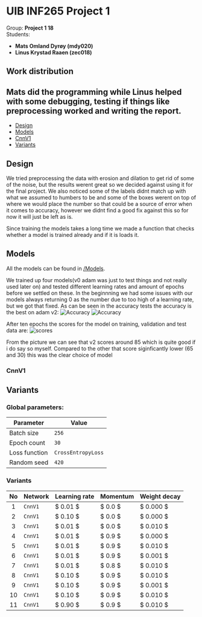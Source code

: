 # UIB INF265 Project 1
Group: **Project 1 18**  
Students:
- **Mats Omland Dyrøy (mdy020)**
- **Linus Krystad Raaen (zec018)**

## Work distribution
Mats did the programming while Linus helped with some debugging, testing if things like preprocessing worked and writing the report.
---

- [Design](#design)
- [Models](#models)
- [CnnV1](#cnnv1)
- [Variants](#variants)

## Design
We tried preprocessing the data with erosion and dilation to get rid of some of the noise, but the results werent great so we decided against using it for the final project. We also noticed some of the labels didnt match up with what we assumed to humbers to be and some of the boxes werent on top of where we would place the number so that could be a source of error when it comes to accuracy, however we didnt find a good fix against this so for now it will just be left as is. 

Since training the models takes a long time we made a function that checks whether a model is trained already and if it is loads it. 

## Models
All the models can be found in [/Models](/uib.inf265.project2/models/). 

We trained up four models(v0 adam was just to test things and not really used later on) and tested different learning rates and amount of epochs before we settled on these. In the beginnning we had some issues with our models always returning 0 as the number due to too high of a learning rate, but we got that fixed. As can be seen in the accuracy tests the accuracy is the best on adam v2:
 ![Accuracy](/uib.inf265.project2/assets/accuracy_Detector.png) ![Accuracy](/uib.inf265.project2/assets/accuracy_Localizer.png)

After ten epochs the scores for the model on training, validation and test data are:
 ![scores](/uib.inf265.project2/assets/score_v2_adam_lr0.001.png)

 From the picture we can see that v2 scores around 85 which is quite good if i do say so myself. Compared to the other that score siginficantly lower (65 and 30) this was the clear choice of model
### CnnV1

## Variants

### Global parameters:
| Parameter | Value |
| --------- | ----- |
| Batch size | `256` |
| Epoch count | `30` |
| Loss function | `CrossEntropyLoss` |
| Random seed | `420` |

### Variants
| No | Network | Learning rate | Momentum | Weight decay |
|:-: | ------- | -------- | ------- | --------- |
|  1 | `CnnV1` | $ 0.01 $ | $ 0.0 $ | $ 0.000 $ |
|  2 | `CnnV1` | $ 0.10 $ | $ 0.0 $ | $ 0.000 $ |
|  3 | `CnnV1` | $ 0.01 $ | $ 0.0 $ | $ 0.010 $ | 
|  4 | `CnnV1` | $ 0.01 $ | $ 0.9 $ | $ 0.000 $ | 
|  5 | `CnnV1` | $ 0.01 $ | $ 0.9 $ | $ 0.010 $ | 
|  6 | `CnnV1` | $ 0.01 $ | $ 0.9 $ | $ 0.001 $ | 
|  7 | `CnnV1` | $ 0.01 $ | $ 0.8 $ | $ 0.010 $ | 
|  8 | `CnnV1` | $ 0.10 $ | $ 0.9 $ | $ 0.010 $ | 
|  9 | `CnnV1` | $ 0.10 $ | $ 0.9 $ | $ 0.001 $ | 
| 10 | `CnnV1` | $ 0.10 $ | $ 0.9 $ | $ 0.010 $ | 
| 11 | `CnnV1` | $ 0.90 $ | $ 0.9 $ | $ 0.010 $ | 